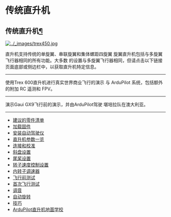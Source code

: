 # 传统直升机

## 传统直升机[¶](https://ardupilot.org/copter/docs/traditional-helicopters.html#traditional-helicopters)

[![../\_images/trex450.jpg](https://ardupilot.org/copter/\_images/trex450.jpg)](https://ardupilot.org/copter/\_images/trex450.jpg)

直升机支持传统的单旋翼、串联旋翼和集体螺距四旋翼 旋翼直升机包括与多旋翼飞行器相同的所有功能。大多数 的设置与多旋翼飞行器相同，但请点击以下链接 页面底部或侧边栏中，以获取直升机特定信息。

***

使用Trex 600直升机进行真实世界商业飞行的演示 与 ArduPilot 系统，包括额外的附加 RC 遥测和 FPV。

***

演示Gaui GX9飞行前的演示，并由ArduPilot驾驶 堪培拉队在澳大利亚。

***

* [建议的零件清单](https://ardupilot.org/copter/docs/traditional-heli-parts-list.html)
* [加载固件](https://ardupilot.org/copter/docs/loading-the-code.html)
* [安装自动驾驶仪](https://ardupilot.org/copter/docs/trad-heli-mounting.html)
* [直升机参数一览](https://ardupilot.org/copter/docs/traditional-helicopter-parameter-list.html)
* [连接和校准](https://ardupilot.org/copter/docs/traditional-helicopter-connecting-apm.html)
* [斜盘设置](https://ardupilot.org/copter/docs/traditional-helicopter-swashplate-setup.html)
* [尾桨设置](https://ardupilot.org/copter/docs/traditional-helicopter-tailrotor-setup.html)
* [转子速度控制设置](https://ardupilot.org/copter/docs/traditional-helicopter-rsc-setup.html)
* [内转子调速器](https://ardupilot.org/copter/docs/traditional-helicopter-internal-rsc-governor.html)
* [飞行前测试](https://ardupilot.org/copter/docs/trad-heli-preflight-testing.html)
* [首次飞行测试](https://ardupilot.org/copter/docs/traditional-helicopter-first-flight-tests.html)
* [调音](https://ardupilot.org/copter/docs/traditional-helicopter-tuning.html)
* [自动旋转](https://ardupilot.org/copter/docs/traditional-helicopter-autorotation.html)
* [技巧](https://ardupilot.org/copter/docs/traditional-helicopter-tips.html)
* [ArduPilot直升机地面学校](https://ardupilot.org/copter/docs/traditional-helicopter-configuration.html)
